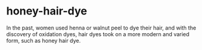 # honey-hair-dye
 In the past, women used henna or walnut peel to dye their hair, and with the discovery of oxidation dyes, hair dyes took on a more modern and varied form, such as honey hair dye.
